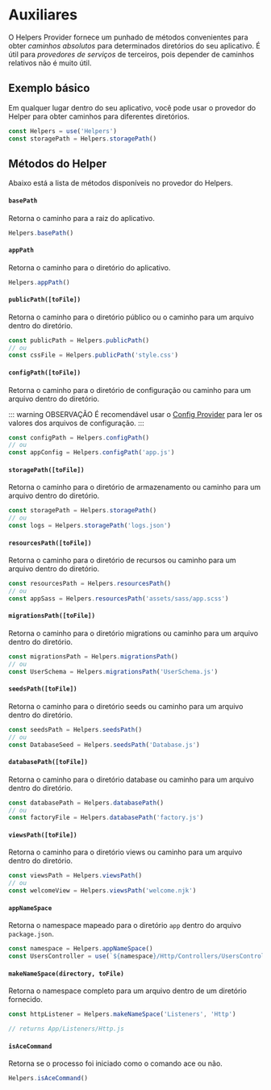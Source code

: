# Auxiliares

O Helpers Provider fornece um punhado de métodos convenientes para obter *caminhos absolutos* para determinados diretórios do seu aplicativo. É útil para *provedores de serviços* de terceiros, pois depender de caminhos relativos não é muito útil.

## Exemplo básico
Em qualquer lugar dentro do seu aplicativo, você pode usar o provedor do Helper para obter caminhos para diferentes diretórios.

```js
const Helpers = use('Helpers')
const storagePath = Helpers.storagePath()
```

## Métodos do Helper
Abaixo está a lista de métodos disponíveis no provedor do Helpers.

#### `basePath`
Retorna o caminho para a raiz do aplicativo.

```js
Helpers.basePath()
```

#### `appPath`
Retorna o caminho para o diretório do aplicativo.

```js
Helpers.appPath()
```

#### `publicPath([toFile])`
Retorna o caminho para o diretório público ou o caminho para um arquivo dentro do diretório.

```js
const publicPath = Helpers.publicPath()
// ou
const cssFile = Helpers.publicPath('style.css')
```

#### `configPath([toFile])`
Retorna o caminho para o diretório de configuração ou caminho para um arquivo dentro do diretório.

::: warning OBSERVAÇÃO
É recomendável usar o [Config Provider](/docs/03-getting-started/03-configuration.md) para ler os valores dos arquivos de configuração.
:::

```js
const configPath = Helpers.configPath()
// ou
const appConfig = Helpers.configPath('app.js')
```

#### `storagePath([toFile])`
Retorna o caminho para o diretório de armazenamento ou caminho para um arquivo dentro do diretório.

```js
const storagePath = Helpers.storagePath()
// ou
const logs = Helpers.storagePath('logs.json')
```

#### `resourcesPath([toFile])`
Retorna o caminho para o diretório de recursos ou caminho para um arquivo dentro do diretório.

```js
const resourcesPath = Helpers.resourcesPath()
// ou
const appSass = Helpers.resourcesPath('assets/sass/app.scss')
```

#### `migrationsPath([toFile])`
Retorna o caminho para o diretório migrations ou caminho para um arquivo dentro do diretório.

```js
const migrationsPath = Helpers.migrationsPath()
// ou
const UserSchema = Helpers.migrationsPath('UserSchema.js')
```

#### `seedsPath([toFile])`
Retorna o caminho para o diretório seeds ou caminho para um arquivo dentro do diretório.

```js
const seedsPath = Helpers.seedsPath()
// ou
const DatabaseSeed = Helpers.seedsPath('Database.js')
```

#### `databasePath([toFile])`
Retorna o caminho para o diretório database ou caminho para um arquivo dentro do diretório.

```js
const databasePath = Helpers.databasePath()
// ou
const factoryFile = Helpers.databasePath('factory.js')
```

#### `viewsPath([toFile])`
Retorna o caminho para o diretório views ou caminho para um arquivo dentro do diretório.

```js
const viewsPath = Helpers.viewsPath()
// ou
const welcomeView = Helpers.viewsPath('welcome.njk')
```

#### `appNameSpace`
Retorna o namespace mapeado para o diretório `app` dentro do arquivo `package.json`.

```js
const namespace = Helpers.appNameSpace()
const UsersController = use(`${namespace}/Http/Controllers/UsersController`)
```

#### `makeNameSpace(directory, toFile)`
Retorna o namespace completo para um arquivo dentro de um diretório fornecido.

```js
const httpListener = Helpers.makeNameSpace('Listeners', 'Http')

// returns App/Listeners/Http.js
```

#### `isAceCommand`
Retorna se o processo foi iniciado como o comando ace ou não.

```js
Helpers.isAceCommand()
```

